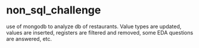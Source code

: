 # non_sql_challenge
use of mongodb to analyze db of restaurants. Value types are updated, values are inserted, registers are filtered and removed, some EDA questions are answered, etc.
